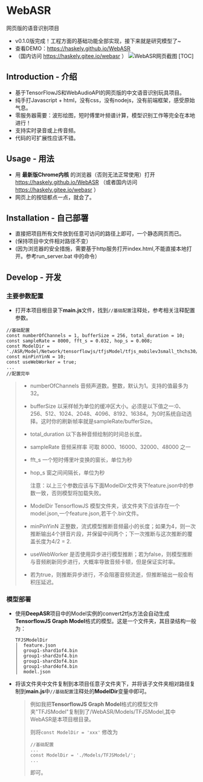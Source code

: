 # WebASR
网页版的语音识别项目

* v0.1.0版完成！工程方面的基础功能全部实现，接下来就是研究模型了~
* 查看DEMO：https://haskely.github.io/WebASR 
* （国内访问 https://haskely.gitee.io/webasr ）
  ![WebASR网页截图](https://gitee.com/Haskely/WebASR/raw/master/screenshot/WebASR.png)
[TOC]

## Introduction - 介绍
* 基于TensorFlowJS和WebAudioAPI的网页版的中文语音识别玩具项目。
* 纯手打Javascript + html，没有css，没有nodejs，没有前端框架，感受原始气息。
* 零服务器需要：波形绘图，短时傅里叶频谱计算，模型识别工作等完全在本地进行！
* 支持实时录音或上传音频。
* 代码的可扩展性应该不错。

## Usage - 用法
* 用 **最新版Chrome内核** 的浏览器（否则无法正常使用）打开 https://haskely.github.io/WebASR （或者国内访问 https://haskely.gitee.io/webasr ）
* 网页上的按钮都点一点，就会了。

## Installation - 自己部署
* 直接把项目所有文件放到任意可访问的路径上即可，一个静态网页而已。
* (保持项目中文件相对路径不变）
* (因为浏览器的安全措施，需要基于http服务打开index.html,不能直接本地打开。参考run_server.bat 中的命令）

## Develop - 开发

### 主要参数配置

- 打开本项目根目录下**main.js**文件，找到`//基础配置`注释处，参考相关注释配置参数。

```
//基础配置
const numberOfChannels = 1, bufferSize = 256, total_duration = 10;
const sampleRate = 8000, fft_s = 0.032, hop_s = 0.008;
const ModelDir = './ASR/Model/Network/tensorflowjs/tfjsModel/tfjs_mobilev3small_thchs30/';
const minPinYinN = 10;
const useWebWorker = true;
...
//配置完毕
```
>  * numberOfChannels 音频声道数。整数，默认为1。支持的值最多为32。
>
>  * bufferSize 以采样帧为单位的缓冲区大小。必须是以下值之一:0、256、512、1024、2048、4096、8192、16384。为0时系统自动选择。这时你的刷新帧率就是sampleRate/bufferSize。
>
>  * total_duration 以下各种音频绘制的时间总长度。
>
>    
>
>  * sampleRate 音频采样率 可取 8000、16000、32000、48000 之一
>
>  * fft_s 一个短时傅里叶变换的窗长，单位为秒
>
>  * hop_s 窗之间间隔长，单位为秒
>
>    注意：以上三个参数应该与下面ModelDir文件夹下feature.json中的参数一致，否则模型将加载失败。
>
>    
>
>  * ModelDir TensorflowJS 模型文件夹，该文件夹下应该存在一个model.json,一个feature.json,若干个.bin文件。
>
>  * minPinYinN 正整数，流式模型推断音频最小的长度；如果为4，则一次推断输出4个拼音片段，并保留中间两个；下一次推断与这次推断的覆盖长度为4/2 = 2.
>
>  * useWebWorker 是否使用异步进行模型推断；若为false，则模型推断与音频刷新同步进行，大概率导致音频卡顿，但是保证实时率。
>
>  * 若为true，则推断异步进行，不会阻塞音频流逝，但推断输出一般会有积压延迟。

### 模型部署

- 使用**DeepASR**项目中的Model实例的convert2tfjs方法会自动生成**TensorflowJS Graph Model**格式的模型。这是一个文件夹，其目录结构一般为：

  ```
  TFJSModelDir
  │  feature.json
  │  group1-shard1of4.bin
  │  group1-shard2of4.bin
  │  group1-shard3of4.bin
  │  group1-shard4of4.bin
  │  model.json
  ```

- 将该文件夹中文件复制到本项目任意子文件夹下，并将该子文件夹相对路径复制到**main.js**中`//基础配置`注释处的**ModelDir**变量中即可。

  > 例如我把**TensorflowJS Graph Model**格式的模型文件夹"TFJSModel"复制到了/WebASR/Models/TFJSModel,其中WebASR是本项目根目录。
  >
  > 则将`const ModelDir = 'xxx'` 修改为
  >
  > ```
  > //基础配置
  > ...
  > const ModelDir = './Models/TFJSModel/';
  > ...
  > ```
  >
  > 即可。

